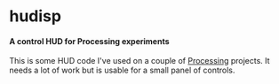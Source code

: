 # hudisp

#### A control HUD for Processing experiments

This is some HUD code I've used on a couple of [Processing](https://processing.org/) projects. It needs a lot of work but is usable for a small panel of controls.

